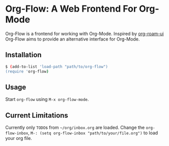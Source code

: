 # Org-Flow: A Web Frontend For Org-Mode

Org-Flow is a frontend for working with Org-Mode.
Inspired by [org-roam-ui](https://github.com/org-roam/org-roam-ui) Org-Flow aims to provide an alternative interface for Org-Mode.

## Installation

``` sh
$ (add-to-list 'load-path "path/to/org-flow")
(require 'org-flow)
```

## Usage
Start `org-flow` using `M-x org-flow-mode`.

## Current Limitations
Currently only `TODO`s from `~/org/inbox.org` are loaded.
Change the `org-flow-inbox`, `M-: (setq org-flow-inbox "path/to/your/file.org")` to load your org file.
